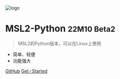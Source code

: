 ![logo](logo.png)

# MSL2-Python <small>22M10 Beta2</small>

> MSL2的Python版本，可以在Linux上使用

- 简单、轻便
- 功能强大

[GitHub](https://github.com/NTFS2020/MSL2-Python)
[Get♂Started](README)
